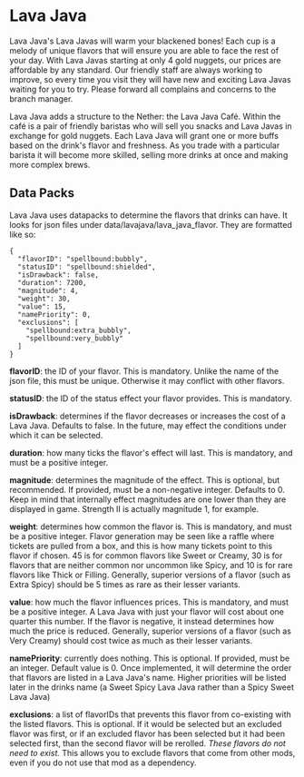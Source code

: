 # Lava Java

Lava Java's Lava Javas will warm your blackened bones! Each cup is a melody of unique flavors that will ensure you are able to face the rest of your day. With Lava Javas starting at only 4 gold nuggets, our prices are affordable by any standard. Our friendly staff are always working to improve, so every time you visit they will have new and exciting Lava Javas waiting for you to try. Please forward all complains and concerns to the branch manager.

Lava Java adds a structure to the Nether: the Lava Java Café. Within the café is a pair of friendly baristas who will sell you snacks and Lava Javas in exchange for gold nuggets. Each Lava Java will grant one or more buffs based on the drink's flavor and freshness. As you trade with a particular barista it will become more skilled, selling more drinks at once and making more complex brews.

## Data Packs

Lava Java uses datapacks to determine the flavors that drinks can have. It looks for json files under data/lavajava/lava_java_flavor. They are formatted like so:

```
{
  "flavorID": "spellbound:bubbly",
  "statusID": "spellbound:shielded",
  "isDrawback": false,
  "duration": 7200,
  "magnitude": 4,
  "weight": 30,
  "value": 15,
  "namePriority": 0,
  "exclusions": [
    "spellbound:extra_bubbly",
    "spellbound:very_bubbly"
  ]
}
```
**flavorID**: the ID of your flavor. This is mandatory. Unlike the name of the json file, this must be unique. Otherwise it may conflict with other flavors.

**statusID**: the ID of the status effect your flavor provides. This is mandatory.

**isDrawback**: determines if the flavor decreases or increases the cost of a Lava Java. Defaults to false. In the future, may effect the conditions under which it can be selected.

**duration**: how many ticks the flavor's effect will last. This is mandatory, and must be a positive integer.

**magnitude**: determines the magnitude of the effect. This is optional, but recommended. If provided, must be a non-negative integer. Defaults to 0. Keep in mind that internally effect magnitudes are one lower than they are displayed in game. Strength II is actually magnitude 1, for example.

**weight**: determines how common the flavor is. This is mandatory, and must be a positive integer. Flavor generation may be seen like a raffle where tickets are pulled from a box, and this is how many tickets point to this flavor if chosen. 45 is for common flavors like Sweet or Creamy, 30 is for flavors that are neither common nor uncommon like Spicy, and 10 is for rare flavors like Thick or Filling. Generally, superior versions of a flavor (such as Extra Spicy) should be 5 times as rare as their lesser variants.

**value**: how much the flavor influences prices. This is mandatory, and must be a positive integer. A Lava Java with just your flavor will cost about one quarter this number. If the flavor is negative, it instead determines how much the price is reduced. Generally, superior versions of a flavor (such as Very Creamy) should cost twice as much as their lesser variants.

**namePriority**: currently does nothing. This is optional. If provided, must be an integer. Default value is 0. Once implemented, it will determine the order that flavors are listed in a Lava Java's name. Higher priorities will be listed later in the drinks name (a Sweet Spicy Lava Java rather than a Spicy Sweet Lava Java)

**exclusions**: a list of flavorIDs that prevents this flavor from co-existing with the listed flavors. This is optional. If it would be selected but an excluded flavor was first, or if an excluded flavor has been selected but it had been selected first, than the second flavor will be rerolled. _These flavors do not need to exist._ This allows you to exclude flavors that come from other mods, even if you do not use that mod as a dependency.

